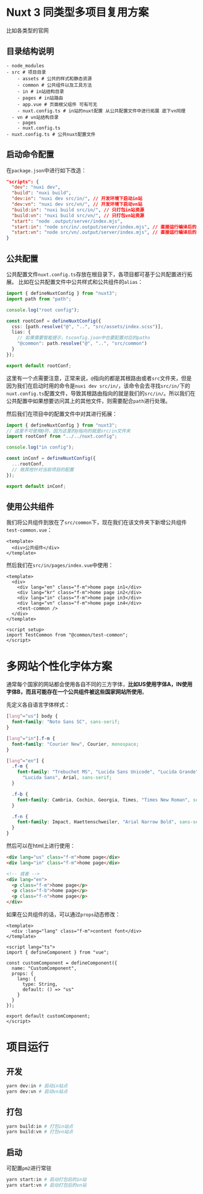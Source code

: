 # Nuxt 3 同类型多项目复用方案

比如各类型的官网

## 目录结构说明

```
- node_modules
- src # 项目目录
	- assets # 公共的样式和静态资源
	- common # 公共组件以及工具方法
	- in # in站结构目录
  	- pages # in站路由
    - app.vue # 页面根父组件 可有可无
    - nuxt.config.ts # in站的nuxt配置 从公共配置文件中进行拓展 底下vn同理
  - vn # vn站结构目录
  	- pages
    - nuxt.config.ts
- nuxt.config.ts # 公共nuxt配置文件
```

## 启动命令配置

在`package.json`中进行如下改造：

```json
"scripts": {
  "dev": "nuxi dev",
  "build": "nuxi build",
  "dev:in": "nuxi dev src/in/", // 开发环境下启动in站
  "dev:vn": "nuxi dev src/vn/", // 开发环境下启动vn站
  "build:in": "nuxi build src/in/", // 只打包in站资源
  "build:vn": "nuxi build src/vn/", // 只打包vn站资源
  "start": "node .output/server/index.mjs",
  "start:in": "node src/in/.output/server/index.mjs", // 直接运行编译后的in站 配合pm2进行常驻
  "start:vn": "node src/vn/.output/server/index.mjs", // 直接运行编译后的vn站 配合pm2进行常驻
}
```

## 公共配置

公共配置文件`nuxt.config.ts`存放在根目录下，各项目都可基于公共配置进行拓展。
比如在公共配置文件中公共样式和公共组件的`alias`：

```typescript
import { defineNuxtConfig } from "nuxt3";
import path from "path";

console.log("root config");

const rootConf = defineNuxtConfig({
  css: [path.resolve("@", "..", "src/assets/index.scss")],
  lias: {
    // 如果需要智能提示，tsconfig.json中也要配置对应的paths
    "@common": path.resolve("@", "..", "src/common")
  }
});

export default rootConf;
```

这里有一个点需要注意，正常来说，`@`指向的都是其根路由或者`src`文件夹，但是因为我们在启动时用的命令是`nuxi dev src/in/`，该命令会去寻找`src/in/`下的`nuxt.config.ts`配置文件，导致其根路由指向的就是我们的`src/in/`。所以我们在公共配置中如果想要访问其上的其他文件，则需要配合`path`进行处理。

然后我们在项目中的配置文件中对其进行拓展：

```typescript
import { defineNuxtConfig } from "nuxt3";
// 这里不可使用@符，因为这里的@指向的就是src/in文件夹
import rootConf from "../../nuxt.config";

console.log("in config");

const inConf = defineNuxtConfig({
  ...rootConf,
  // 做其他针对当前项目的配置
});

export default inConf;
```

## 使用公共组件

我们将公共组件到放在了`src/common`下，现在我们在该文件夹下新增公共组件`test-common.vue`：

```vue
<template>
  <div>公共组件</div>
</template>
```

然后我们在`src/in/pages/index.vue`中使用：

```vue
<template>
  <div>
    <div lang="en" class="f-m">home page in1</div>
    <div lang="kr" class="f-m">home page in2</div>
    <div lang="in" class="f-m">home page in3</div>
    <div lang="vn" class="f-m">home page in4</div>
    <test-common />
  </div>
</template>

<script setup>
import TestCommon from "@common/test-common";
</script>
```

# 多网站个性化字体方案

通常每个国家的网站都会使用各自不同的三方字体，**比如US使用字体A，IN使用字体B，而且可能存在一个公共组件被这些国家网站所使用**。

先定义各自语言字体样式：

```scss
[lang^="us"] body {
  font-family: "Noto Sans SC", sans-serif;
}

[lang^="in"].f-m {
  font-family: "Courier New", Courier, monospace;
}

[lang^="en"] {
  .f-m {
    font-family: "Trebuchet MS", "Lucida Sans Unicode", "Lucida Grande",
      "Lucida Sans", Arial, sans-serif;
  }

  .f-b {
    font-family: Cambria, Cochin, Georgia, Times, "Times New Roman", serif;
  }

  .f-n {
    font-family: Impact, Haettenschweiler, "Arial Narrow Bold", sans-serif;
  }
}
```

然后可以在html上进行使用：

```html
<div lang="us" class="f-m">home page</div>
<div lang="in" class="f-m">home page</div>

<!-- 或者 -->
<div lang="en">
  <p class="f-m">home page</p>
  <p class="f-b">home page</p>
  <p class="f-n">home page</p>
</div>
```

如果在公共组件的话，可以通过`props`动态修改：

```vue
<template>
  <div :lang="lang" class="f-m">content font</div>
</template>

<script lang="ts">
import { defineComponent } from "vue";

const customComponent = defineComponent({
  name: "CustomComponent",
  props: {
    lang: {
      type: String,
      default: () => "us"
    }
  }
});

export default customComponent;
</script>
```

# 项目运行

## 开发

```bash
yarn dev:in # 启动in站点
yarn dev:vn # 启动vn站点
```

## 打包

```bash
yarn build:in # 打包in站点
yarn build:vn # 打包vn站点
```

## 启动

可配置`pm2`进行常驻

```bash
yarn start:in # 启动打包后的in站
yarn start:vn # 启动打包后的vn站
```